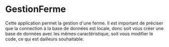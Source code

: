# GestionFerme
Cette application permet la gestion d'une ferme.
Il est important de préciser que la connection à la base de données est locale, donc soit vous créer une  base de données avec les mêmes caractéristique, soit vous modifier le code, ce qui est dailleurs souhaitable.
